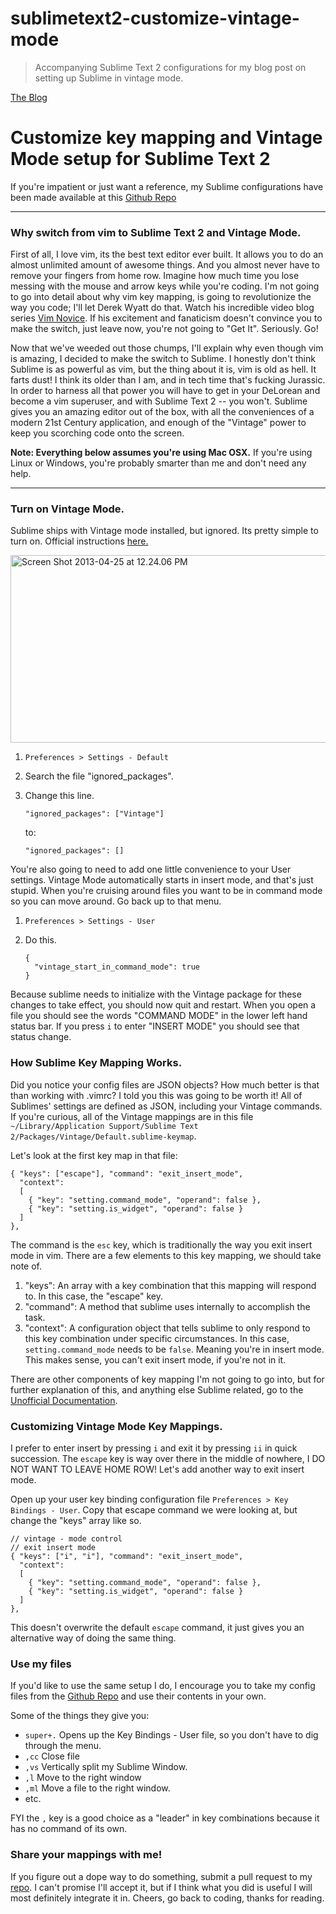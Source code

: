 sublimetext2-customize-vintage-mode
===================================

> Accompanying Sublime Text 2 configurations for my blog post on setting up Sublime in vintage mode.

[The Blog](http://projectpoppycock.com/key-mapping-and-vintage-mode-setup-for-sublime-text-2)

# Customize key mapping and Vintage Mode setup for Sublime Text 2

If you're impatient or just want a reference, my Sublime configurations have been made available at this [Github Repo][1]

* * * 

### Why switch from vim to Sublime Text 2 and Vintage Mode.

First of all, I love vim, its the best text editor ever built. It allows you to do an almost unlimited amount of awesome things. And you almost never have to remove your fingers from home row. Imagine how much time you lose messing with the mouse and arrow keys while you're coding. I'm not going to go into detail about why vim key mapping, is going to revolutionize the way you code; I'll let Derek Wyatt do that. Watch his incredible video blog series [Vim Novice][2]. If his excitement and fanaticism doesn't convince you to make the switch, just leave now, you're not going to "Get It". Seriously. Go!

Now that we've weeded out those chumps, I'll explain why even though vim is amazing, I decided to make the switch to Sublime. I honestly don't think Sublime is as powerful as vim, but the thing about it is, vim is old as hell. It farts dust! I think its older than I am, and in tech time that's fucking Jurassic. In order to harness all that power you will have to get in your DeLorean and become a vim superuser, and with Sublime Text 2 -- you won't. Sublime gives you an amazing editor out of the box, with all the conveniences of a modern 21st Century application, and enough of the "Vintage" power to keep you scorching code onto the screen.

**Note: Everything below assumes you're using Mac OSX.** If you're using Linux or Windows, you're probably smarter than me and don't need any help.

* * *

### Turn on Vintage Mode.

Sublime ships with Vintage mode installed, but ignored. Its pretty simple to turn on. Official instructions [here.][3]

[<img src="http://projectpoppycock.com/wp-content/uploads/2013/04/Screen-Shot-2013-04-25-at-12.24.06-PM.png" alt="Screen Shot 2013-04-25 at 12.24.06 PM" width="600" height="300" class="alignleft size-full wp-image-487" />][4]

1.  `Preferences > Settings - Default`
2.  Search the file "ignored_packages".
3.  Change this line.
    
        "ignored_packages": ["Vintage"]
        
    
    to:
    
        "ignored_packages": []
        

You're also going to need to add one little convenience to your User settings. Vintage Mode automatically starts in insert mode, and that's just stupid. When you're cruising around files you want to be in command mode so you can move around. Go back up to that menu.

1.  `Preferences > Settings - User`
2.  Do this.
    
        {
          "vintage_start_in_command_mode": true
        }
        

Because sublime needs to initialize with the Vintage package for these changes to take effect, you should now quit and restart. When you open a file you should see the words "COMMAND MODE" in the lower left hand status bar. If you press `i` to enter "INSERT MODE" you should see that status change.

### How Sublime Key Mapping Works.

Did you notice your config files are JSON objects? How much better is that than working with .vimrc? I told you this was going to be worth it! All of Sublimes' settings are defined as JSON, including your Vintage commands. If you're curious, all of the Vintage mappings are in this file `~/Library/Application Support/Sublime Text 2/Packages/Vintage/Default.sublime-keymap`.

Let's look at the first key map in that file:

    { "keys": ["escape"], "command": "exit_insert_mode",
      "context":
      [
        { "key": "setting.command_mode", "operand": false },
        { "key": "setting.is_widget", "operand": false }
      ]
    },    
    

The command is the `esc` key, which is traditionally the way you exit insert mode in vim. There are a few elements to this key mapping, we should take note of.

1.  "keys": An array with a key combination that this mapping will respond to. In this case, the "escape" key.
2.  "command": A method that sublime uses internally to accomplish the task.
3.  "context": A configuration object that tells sublime to only respond to this key combination under specific circumstances. In this case, `setting.command_mode` needs to be `false`. Meaning you're in insert mode. This makes sense, you can't exit insert mode, if you're not in it.

There are other components of key mapping I'm not going to go into, but for further explanation of this, and anything else Sublime related, go to the [Unofficial Documentation][5].

### Customizing Vintage Mode Key Mappings.

I prefer to enter insert by pressing `i` and exit it by pressing `ii` in quick succession. The `escape` key is way over there in the middle of nowhere, I DO NOT WANT TO LEAVE HOME ROW! Let's add another way to exit insert mode.

Open up your user key binding configuration file `Preferences > Key Bindings - User`. Copy that escape command we were looking at, but change the "keys" array like so.

    // vintage - mode control
    // exit insert mode
    { "keys": ["i", "i"], "command": "exit_insert_mode",
      "context":
      [
        { "key": "setting.command_mode", "operand": false },
        { "key": "setting.is_widget", "operand": false }
      ]
    },
    

This doesn't overwrite the default `escape` command, it just gives you an alternative way of doing the same thing.

### Use my files

If you'd like to use the same setup I do, I encourage you to take my config files from the [Github Repo][1] and use their contents in your own.

Some of the things they give you:

*   `super+.` Opens up the Key Bindings - User file, so you don't have to dig through the menu.
*   `,cc` Close file
*   `,vs` Vertically split my Sublime Window.
*   `,l` Move to the right window
*   `,ml` Move a file to the right window.
*   etc.

FYI the `,` key is a good choice as a "leader" in key combinations because it has no command of its own.

### Share your mappings with me!

If you figure out a dope way to do something, submit a pull request to my [repo][1]. I can't promise I'll accept it, but if I think what you did is useful I will most definitely integrate it in. Cheers, go back to coding, thanks for reading.

 [1]: https://github.com/nackjicholson/sublimetext2-customize-vintage-mode
 [2]: http://www.derekwyatt.org/vim/vim-tutorial-videos/vim-novice-tutorial-videos/
 [3]: http://www.sublimetext.com/docs/2/vintage.html
 [4]: http://projectpoppycock.com/wp-content/uploads/2013/04/Screen-Shot-2013-04-25-at-12.24.06-PM.png
 [5]: http://docs.sublimetext.info/en/latest/customization/key_bindings.html